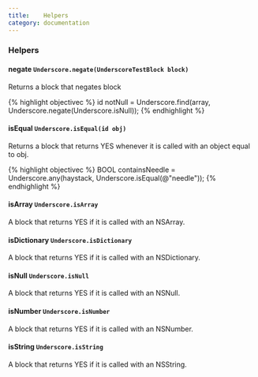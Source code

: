 ```yaml
---
title:    Helpers
category: documentation
---
```


### Helpers

#### negate `Underscore.negate(UnderscoreTestBlock block)`

Returns a block that negates block

{% highlight objectivec %}
id notNull = Underscore.find(array, Underscore.negate(Underscore.isNull));
{% endhighlight %}

#### isEqual `Underscore.isEqual(id obj)`

Returns a block that returns YES whenever it is called with an object equal to obj.

{% highlight objectivec %}
BOOL containsNeedle = Underscore.any(haystack, Underscore.isEqual(@"needle"));
{% endhighlight %}

#### isArray `Underscore.isArray`

A block that returns YES if it is called with an NSArray.

#### isDictionary `Underscore.isDictionary`

A block that returns YES if it is called with an NSDictionary.

#### isNull `Underscore.isNull`

A block that returns YES if it is called with an NSNull.

#### isNumber `Underscore.isNumber`

A block that returns YES if it is called with an NSNumber.

#### isString `Underscore.isString`

A block that returns YES if it is called with an NSString.
